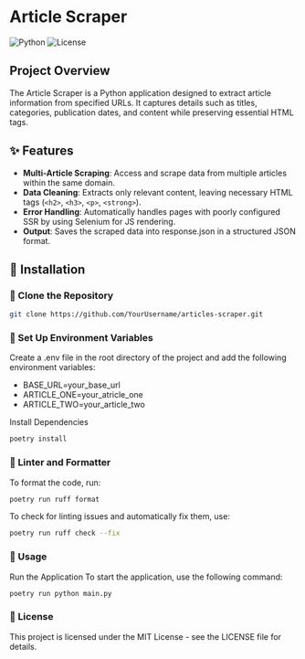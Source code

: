 # Article Scraper

![Python](https://img.shields.io/badge/Python-3.12-blue?style=for-the-badge&logo=python)
![License](https://img.shields.io/badge/License-MIT-yellow?style=for-the-badge&logo=open-source-initiative)

## **Project Overview**

The Article Scraper is a Python application designed to extract article information from specified URLs. It captures details such as titles, categories, publication dates, and content while preserving essential HTML tags.

## ✨ **Features**

- **Multi-Article Scraping**: Access and scrape data from multiple articles within the same domain.
- **Data Cleaning**: Extracts only relevant content, leaving necessary HTML tags (`<h2>`, `<h3>`, `<p>`, `<strong>`).
- **Error Handling**: Automatically handles pages with poorly configured SSR by using Selenium for JS rendering.
- **Output**: Saves the scraped data into response.json in a structured JSON format.

## 💾 Installation

### 📂 Clone the Repository

```bash
git clone https://github.com/YourUsername/articles-scraper.git
```

### 🔐 Set Up Environment Variables
Create a .env file in the root directory of the project and add the following environment variables:

- BASE_URL=your_base_url
- ARTICLE_ONE=your_atricle_one
- ARTICLE_TWO=your_article_two

Install Dependencies
```bash
poetry install
```

### 🧹 Linter and Formatter
To format the code, run:
```bash
poetry run ruff format
```

To check for linting issues and automatically fix them, use:
```bash
poetry run ruff check --fix
```
### 🔧 Usage
Run the Application
To start the application, use the following command:

```bash
poetry run python main.py
```

### 📄   License
This project is licensed under the MIT License - see the LICENSE file for details.